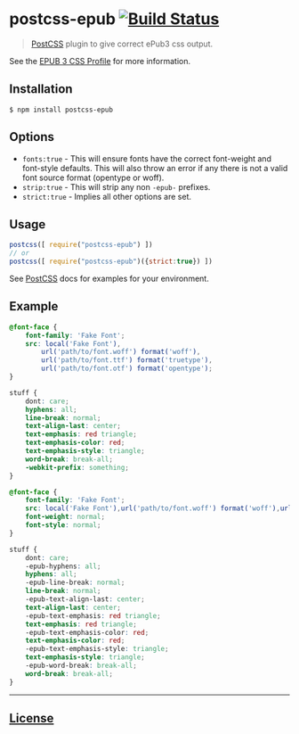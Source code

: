 # postcss-epub [![Build Status](https://travis-ci.org/Rycochet/postcss-epub.png)](https://travis-ci.org/Rycochet/postcss-epub)

> [PostCSS](https://github.com/postcss/postcss) plugin to give correct ePub3 css output.

See the [EPUB 3 CSS Profile](http://www.idpf.org/epub/30/spec/epub30-contentdocs.html#sec-css-text) for more information.

## Installation

    $ npm install postcss-epub

## Options

* ```fonts:true``` - This will ensure fonts have the correct font-weight and font-style defaults. This will also throw an error if any there is not a valid font source format (opentype or woff).
* ```strip:true``` - This will strip any non ```-epub-``` prefixes.
* ```strict:true``` - Implies all other options are set.

## Usage

```js
postcss([ require("postcss-epub") ])
// or
postcss([ require("postcss-epub")({strict:true}) ])
```

See [PostCSS] docs for examples for your environment.

## Example

```css
@font-face {
	font-family: 'Fake Font';
	src: local('Fake Font'),
		url('path/to/font.woff') format('woff'),
		url('path/to/font.ttf') format('truetype'),
		url('path/to/font.otf') format('opentype');
}

stuff {
	dont: care;
	hyphens: all;
	line-break: normal;
	text-align-last: center;
	text-emphasis: red triangle;
	text-emphasis-color: red;
	text-emphasis-style: triangle;
	word-break: break-all;
	-webkit-prefix: something;
}
```

```css
@font-face {
	font-family: 'Fake Font';
	src: local('Fake Font'),url('path/to/font.woff') format('woff'),url('path/to/font.otf') format('opentype');
	font-weight: normal;
	font-style: normal;
}

stuff {
	dont: care;
	-epub-hyphens: all;
	hyphens: all;
	-epub-line-break: normal;
	line-break: normal;
	-epub-text-align-last: center;
	text-align-last: center;
	-epub-text-emphasis: red triangle;
	text-emphasis: red triangle;
	-epub-text-emphasis-color: red;
	text-emphasis-color: red;
	-epub-text-emphasis-style: triangle;
	text-emphasis-style: triangle;
	-epub-word-break: break-all;
	word-break: break-all;
}
```

---

## [License](LICENSE)

[PostCSS]: https://github.com/postcss/postcss
